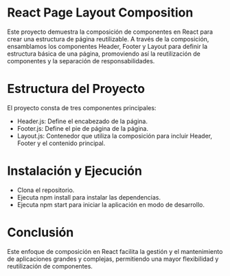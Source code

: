 # React Page Layout Composition
Este proyecto demuestra la composición de componentes en React para crear una estructura de página reutilizable. A través de la composición, ensamblamos los componentes Header, Footer y Layout para definir la estructura básica de una página, promoviendo así la reutilización de componentes y la separación de responsabilidades.

# Estructura del Proyecto
El proyecto consta de tres componentes principales:

- Header.js: Define el encabezado de la página.
- Footer.js: Define el pie de página de la página.
- Layout.js: Contenedor que utiliza la composición para incluir Header, Footer y el contenido principal.

# Instalación y Ejecución
- Clona el repositorio.
- Ejecuta npm install para instalar las dependencias.
- Ejecuta npm start para iniciar la aplicación en modo de desarrollo.

# Conclusión
Este enfoque de composición en React facilita la gestión y el mantenimiento de aplicaciones grandes y complejas, permitiendo una mayor flexibilidad y reutilización de componentes.